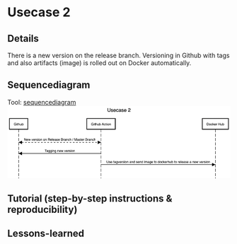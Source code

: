 # Usecase 2

## Details

There is a new version on the release branch. Versioning in Github with tags and also artifacts (image) is rolled out on Docker automatically.

## Sequencediagram
Tool: [sequencediagram](https://sequencediagram.org/)
![Usecase2](Images/Usecase2.png)

## Tutorial (step-by-step instructions & reproducibility)

## Lessons-learned

